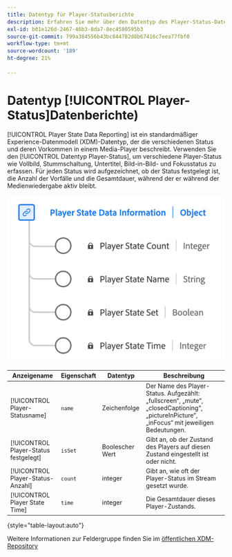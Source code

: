 ```yaml
---
title: Datentyp für Player-Statusberichte
description: Erfahren Sie mehr über den Datentyp des Player-Status-Datenberichts mit dem Experience-Datenmodell (XDM).
exl-id: b01e126d-2467-46b3-8da7-8ec4580595b3
source-git-commit: 799a384556b43bc844782d8b67416c7eea77fbf0
workflow-type: tm+mt
source-wordcount: '189'
ht-degree: 21%

---
```


# Datentyp [!UICONTROL Player-Status]Datenberichte)

[!UICONTROL Player State Data Reporting] ist ein standardmäßiger Experience-Datenmodell (XDM)-Datentyp, der die verschiedenen Status und deren Vorkommen in einem Media-Player beschreibt. Verwenden Sie den [!UICONTROL Datentyp Player-Status], um verschiedene Player-Status wie Vollbild, Stummschaltung, Untertitel, Bild-in-Bild- und Fokusstatus zu erfassen. Für jeden Status wird aufgezeichnet, ob der Status festgelegt ist, die Anzahl der Vorfälle und die Gesamtdauer, während der er während der Medienwiedergabe aktiv bleibt.

![Abbildung des Datentyps für Player-Status-Datenberichte.](../images/data-types/player-state-data-information.png)

| Anzeigename | Eigenschaft | Datentyp | Beschreibung |
|-------------------|----------------|-----------|----------------------------------------------|
| [!UICONTROL Player-Statusname] | `name` | Zeichenfolge | Der Name des Player-Status. Aufgezählt: „fullscreen“, „mute“, „closedCaptioning“, „pictureInPicture“, „inFocus“ mit jeweiligen Bedeutungen. |
| [!UICONTROL Player-Status festgelegt] | `isSet` | Boolescher Wert | Gibt an, ob der Zustand des Players auf diesen Zustand eingestellt ist oder nicht. |
| [!UICONTROL Player-Status-Anzahl] | `count` | integer | Gibt an, wie oft der Player-Status im Stream gesetzt wurde. |
| [!UICONTROL Player State Time] | `time` | integer | Die Gesamtdauer dieses Player-Zustands. |

{style="table-layout:auto"}

Weitere Informationen zur Feldergruppe finden Sie im [öffentlichen XDM-Repository](https://github.com/adobe/xdm/blob/master/components/datatypes/playerstatedata.schema.json)

